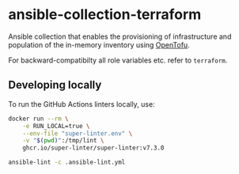 # ansible-collection-terraform

Ansible collection that enables the provisioning of infrastructure and population of the
in-memory inventory using [OpenTofu](https://github.com/opentofu/opentofu).

For backward-compatibilty all role variables etc. refer to `terraform`.

## Developing locally

To run the GitHub Actions linters locally, use:

```sh
docker run --rm \
    -e RUN_LOCAL=true \
    --env-file "super-linter.env" \
    -v "$(pwd)":/tmp/lint \
    ghcr.io/super-linter/super-linter:v7.3.0
```

```sh
ansible-lint -c .ansible-lint.yml
```
